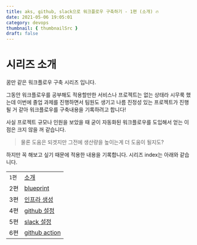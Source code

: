 ```yaml
---
title: aks, github, slack으로 워크플로우 구축하기 - 1편 (소개) 🔥
date: 2021-05-06 19:05:01
category: devops
thumbnail: { thumbnailSrc }
draft: false
---
```


# 시리즈 소개

꿈만 같은 워크플로우 구축 시리즈 입니다.

그동안 워크플로우를 공부해도 적용할만한 서비스나 프로젝트는 없는 상태라 시무룩 했는데 이번에 졸업 과제를 진행하면서 팀원도 생기고 나름 진정성 있는 프로젝트가 진행될 거 같아 워크플로우를 구축내용을 기록하려고 합니다!

사실 프로젝트 규모나 인원을 보았을 때 굳이 자동화된 워크플로우를 도입해서 얻는 이점은 크지 않을 꺼 같습니다.

> 물론 도움은 되겟지만 그전에 생산량을 높이는게 더 도움이 될지도?

하지만 꼭 해보고 싶기 때문에 적용한 내용을 기록합니다. 시리즈 index는 아래와 같습니다.

|       |                                                            |
| ----- | ---------------------------------------------------------- |
| `1편` | [소개](/devops/workflows-with-aks-github-slack-1)          |
| 2편   | [blueprint](/devops/workflows-with-aks-github-slack-2)     |
| 3편   | [인프라 생성](/devops/workflows-with-aks-github-slack-3)   |
| 4편   | [github 설정](/devops/workflows-with-aks-github-slack-4)   |
| 5편   | [slack 설정](/devops/workflows-with-aks-github-slack-5)    |
| 6편   | [github action](/devops/workflows-with-aks-github-slack-6) |
